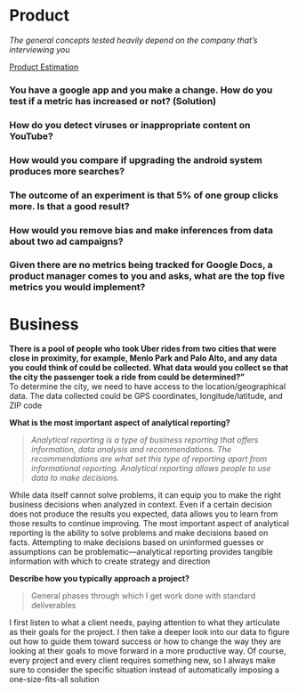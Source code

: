 # Product  
*The general concepts tested heavily depend on the company that’s interviewing you*  

[Product Estimation](https://igotanoffer.com/blogs/product-manager/estimation-interview-questions)  

### You have a google app and you make a change. How do you test if a metric has increased or not? (Solution)
### How do you detect viruses or inappropriate content on YouTube?
### How would you compare if upgrading the android system produces more searches?
### The outcome of an experiment is that 5% of one group clicks more. Is that a good result?
### How would you remove bias and make inferences from data about two ad campaigns?
### Given there are no metrics being tracked for Google Docs, a product manager comes to you and asks, what are the top five metrics you would implement?


# Business  
**There is a pool of people who took Uber rides from two cities that were close in proximity, for example, Menlo Park and Palo Alto, and any data you could think of could be collected. What data would you collect so that the city the passenger took a ride from could be determined?”**  
To determine the city, we need to have access to the location/geographical data. The data collected could be GPS coordinates, longitude/latitude, and ZIP code


**What is the most important aspect of analytical reporting?**  
> *Analytical reporting is a type of business reporting that offers information, data analysis and recommendations. The recommendations are what set this type of reporting apart from informational reporting. Analytical reporting allows people to use data to make decisions.*   

While data itself cannot solve problems, it can equip you to make the right business decisions when analyzed in context. Even if a certain decision does not produce the results you expected, data allows you to learn from those results to continue improving. The most important aspect of analytical reporting is the ability to solve problems and make decisions based on facts. Attempting to make decisions based on uninformed guesses or assumptions can be problematic—analytical reporting provides tangible information with which to create strategy and direction

**Describe how you typically approach a project?**  
> General phases through which I get work done with standard deliverables 

I first listen to what a client needs, paying attention to what they articulate as their goals for the project. I then take a deeper look into our data to figure out how to guide them toward success or how to change the way they are looking at their goals to move forward in a more productive way. Of course, every project and every client requires something new, so I always make sure to consider the specific situation instead of automatically imposing a one-size-fits-all solution  